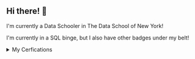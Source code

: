 ## Hi there! 👋

I'm currently a Data Schooler in The Data School of New York!

I'm currently in a SQL binge, but I also have other badges under my belt!

<details>
<summary>My Cerfications</summary>

| Rank | Certifications|
|-----:|-----------|
|     1| Tableau Certified Data Analyst|
|     2| Alteryx Designer Core|
|     3| Alteryx Designer Advanced|
|     3| Microsoft Certified: Power BI Data Analyst Associate|

</details>
<!--
**KinleyLy/KinleyLy** is a ✨ _special_ ✨ repository because its `README.md` (this file) appears on your GitHub profile.

Here are some ideas to get you started:

- 🔭 I’m currently working on ...
- 🌱 I’m currently learning ...
- 👯 I’m looking to collaborate on ...
- 🤔 I’m looking for help with ...
- 💬 Ask me about ...
- 📫 How to reach me: ...
- 😄 Pronouns: ...
- ⚡ Fun fact: ...
-->
